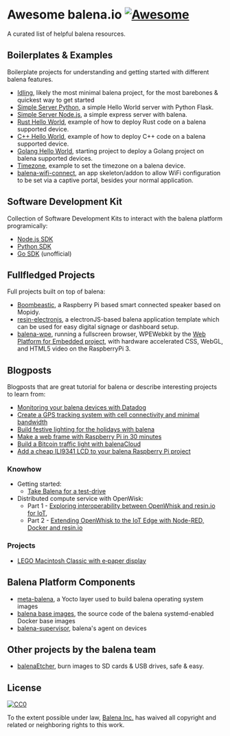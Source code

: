 # Awesome balena.io [![Awesome](https://awesome.re/badge-flat2.svg)](https://awesome.re)

A curated list of helpful balena resources.

## Boilerplates & Examples

Boilerplate projects for understanding and getting started with different balena features.

* [Idling](https://github.com/balena-io-projects/balena-idling), likely the most minimal balena project, for the most barebones & quickest way to get started
* [Simple Server Python](https://github.com/balena-io-projects/simple-server-python), a simple Hello World server with Python Flask.
* [Simple Server Node.js](https://github.com/balena-io-projects/simple-server-node), a simple express server with balena.
* [Rust Hello World](https://github.com/balena-io-projects/balena-rust-hello-world), example of how to deploy Rust code on a balena supported device.
* [C++ Hello World](https://github.com/balena-io-projects/balena-cpp-hello-world), example of how to deploy C++ code on a balena supported device.
* [Golang Hello World](https://github.com/balena-io-projects/balena-go-hello-world), starting project to deploy a Golang project on balena supported devices.
* [Timezone](https://github.com/balena-io-playground/balena-timezone), example to set the timezone on a balena device.
* [balena-wifi-connect](https://github.com/balena-io/wifi-connect), an app skeleton/addon to allow WiFi configuration to be set via a captive portal, besides your normal application.

## Software Development Kit

Collection of Software Development Kits to interact with the balena platform programically:

* [Node.js SDK](https://github.com/balena-io/balena-sdk)
* [Python SDK](https://github.com/balena-io/balena-sdk-python)
* [Go SDK](https://github.com/gernest/resingo) (unofficial)

## Fullfledged Projects

Full projects built on top of balena:

* [Boombeastic](https://github.com/balena-io-projects/boombeastic), a Raspberry Pi based smart connected speaker based on Mopidy.
* [resin-electronjs](https://github.com/balena-io/resin-electronjs), a electronJS-based balena application template which can be used for easy digital signage or dashboard setup.
* [balena-wpe](https://github.com/balena-io-projects/balena-wpe), running a fullscreen browser, WPEWebkit by the [Web Platform for Embedded project](https://github.com/WebPlatformForEmbedded), with hardware accelerated CSS, WebGL, and HTML5 video on the RaspberryPi 3.

## Blogposts

Blogposts that are great tutorial for balena or describe interesting projects to learn from:

* [Monitoring your balena devices with Datadog](https://www.balena.io/blog/monitoring-your-balena-devices-with-datadog/)
* [Create a GPS tracking system with cell connectivity and minimal bandwidth](https://www.balena.io/blog/balena-fin-gps-tracker-project/)
* [Build festive lighting for the holidays with balena](https://www.balena.io/blog/build-festive-lighting-for-the-holidays-with-balena/)
* [Make a web frame with Raspberry Pi in 30 minutes](https://www.balena.io/blog/make-a-web-frame-with-raspberry-pi-in-30-minutes/)
* [Build a Bitcoin traffic light with balenaCloud](https://www.balena.io/blog/build-a-bitcoin-traffic-light-with-balenacloud/)
* [Add a cheap ILI9341 LCD to your balena Raspberry Pi project](https://www.balena.io/blog/add-a-cheap-ili9341-lcd-to-your-resin-io-raspberry-pi-project/)

### Knowhow

* Getting started:
  * [Take Balena for a test-drive](http://blog.alexellis.io/resin-io-test-drive/)
* Distributed compute service with OpenWisk:
  * Part 1 - [Exploring interoperability between OpenWhisk and resin.io for IoT](https://medium.com/openwhisk/exploring-interoperability-between-openwhisk-and-resin-io-for-iot-3d6f7facd23b),
  * Part 2 - [Extending OpenWhisk to the IoT Edge with Node-RED, Docker and resin.io](https://medium.com/openwhisk/extending-openwhisk-to-the-iot-edge-with-node-red-docker-and-resin-io-bec7f30ea2de)

### Projects

* [LEGO Macintosh Classic with e‑paper display](https://jann.is/lego-macintosh-classic/)

## Balena Platform Components

* [meta-balena](https://github.com/balena-os/meta-balena), a Yocto layer used to build balena operating system images
* [balena base images](https://github.com/balena-io-library/base-images), the source code of the balena systemd-enabled Docker base images
* [balena-supervisor](https://github.com/balena-io/balena-supervisor), balena's agent on devices

## Other projects by the balena team

* [balenaEtcher](https://www.balena.io/etcher/), burn images to SD cards & USB drives, safe & easy.

## License

[![CC0](http://mirrors.creativecommons.org/presskit/buttons/88x31/svg/cc-zero.svg)](https://creativecommons.org/publicdomain/zero/1.0/)

To the extent possible under law, [Balena Inc.](https://balena.io) has waived all copyright and related or neighboring rights to this work.
